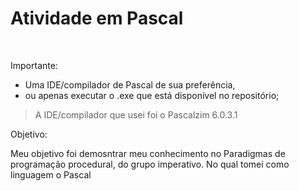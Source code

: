 # Atividade em Pascal
<br>

Importante:

- Uma IDE/compilador de Pascal de sua preferência,
- ou apenas executar o .exe que está disponível no repositório;

> A IDE/compilador que usei foi o Pascalzim 6.0.3.1

Objetivo:

Meu objetivo foi demosntrar meu conhecimento no Paradigmas de programação procedural, do grupo imperativo. 
No qual tomei como linguagem o Pascal
